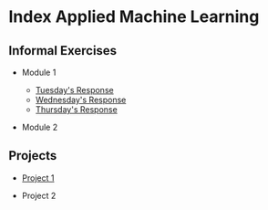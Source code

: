 # Index Applied Machine Learning

## Informal Exercises
- Module 1
    - [Tuesday's Response](tues1.md)
    - [Wednesday's Response](wed1.md)
    - [Thursday's Response](thurs1.md)

- Module 2

## Projects

- [Project 1](project1.md) 
  
- Project 2